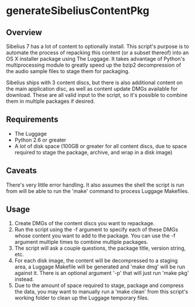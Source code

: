 generateSibeliusContentPkg
==========================

Overview
--------

Sibelius 7 has a lot of content to optionally install. This script's purpose is to automate the process of repacking this content (or a subset thereof) into an OS X installer package using The Luggage. It takes advantage of Python's multiprocessing module to greatly speed up the bzip2 decompression of the audio sample files to stage them for packaging.

Sibelius ships with 3 content discs, but there is also additional content on the main application disc, as well as content update DMGs available for download. These are all valid input to the script, so it's possible to combine them in multiple packages if desired.


Requirements
------------

* The Luggage
* Python 2.6 or greater
* A _lot_ of disk space (100GB or greater for all content discs, due to space required to stage the package, archive, and wrap in a disk image)


Caveats
-------

There's very little error handling. It also assumes the shell the script is run from will be able to run the 'make' command to process Luggage Makefiles.


Usage
-----

1. Create DMGs of the content discs you want to repackage.
2. Run the script using the -f argument to specify each of these DMGs whose content you want to add to the package. You can use the -f argument multiple times to combine multiple packages.
3. The script will ask a couple questions, the package title, version string, etc.
4. For each disk image, the content will be decompressed to a staging area, a Luggage Makefile will be generated and 'make dmg' will be run against it. There is an optional argument '-p' that will just run 'make pkg' instead.
5. Due to the amount of space required to stage, package and compress the data, you may want to manually run a 'make clean' from this script's working folder to clean up the Luggage temporary files.